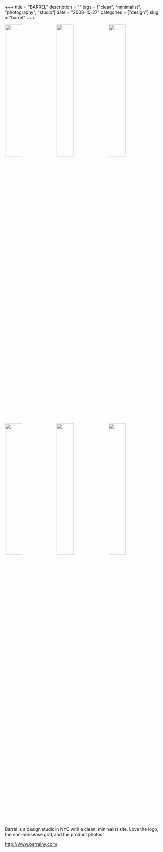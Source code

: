 +++
title = "BARREL"
description = ""
tags = ["clean", "minimalist", "photography", "studio"]
date = "2008-10-27"
categories = ["design"]
slug = "barrel"
+++


<div id="screens-thumbs" class="clearfix mt1-5">
<a href="//konigi.com/media/design/barrel-1.jpg" class="group" rel="group"><img src="//konigi.com/media/design/barrel-1.png" alt="" class="thumb" style="width: 33%; max-width: 33%;padding: 0 1px 1px 0" /></a><a href="//konigi.com/media/design/barrel-2.jpg" class="group" rel="group"><img src="//konigi.com/media/design/barrel-2.png" alt="" class="thumb" style="width: 33%; max-width: 33%;padding: 0 1px 1px 0" /></a><a href="//konigi.com/media/design/barrel-3.jpg" class="group" rel="group"><img src="//konigi.com/media/design/barrel-3.png" alt="" class="thumb" style="width: 33%; max-width: 33%;padding: 0 1px 1px 0" /></a><a href="//konigi.com/media/design/barrel-4.jpg" class="group" rel="group"><img src="//konigi.com/media/design/barrel-4.png" alt="" class="thumb" style="width: 33%; max-width: 33%;padding: 0 1px 1px 0" /></a><a href="//konigi.com/media/design/barrel-5.jpg" class="group" rel="group"><img src="//konigi.com/media/design/barrel-5.png" alt="" class="thumb" style="width: 33%; max-width: 33%;padding: 0 1px 1px 0" /></a><a href="//konigi.com/media/design/barrel-6.jpg" class="group" rel="group"><img src="//konigi.com/media/design/barrel-6.png" alt="" class="thumb" style="width: 33%; max-width: 33%;padding: 0 1px 1px 0" /></a>
</div>   
<p>Barrel is a design studio in NYC with a clean, minimalist site. Love the logo, the non-nonsense grid, and the product photos.</p>
<p><a href="http://www.barrelny.com/">http://www.barrelny.com/</a></p>  
